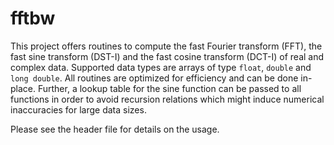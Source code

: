 # fftbw

This project offers routines to compute the fast Fourier transform (FFT), 
the fast sine transform (DST-I) and the fast cosine transform (DCT-I) of real and complex data.
Supported data types are arrays of type `float`, `double` and `long double`.
All routines are optimized for efficiency and can be done in-place.
Further, a lookup table for the sine function can be passed to all functions in order
to avoid recursion relations which might induce numerical inaccuracies for large data sizes.

Please see the header file for details on the usage.
